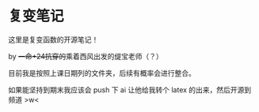 # 复变笔记

这里是复变函数的开源笔记！

by ~~一命+24抗穿的~~乘着西风出发的缇宝老师（？）

目前我是按照上课日期列的文件夹，后续有概率会进行整合。

如果能坚持到期末我应该会 push 下 ai 让他给我转个 latex 的出来，然后开源到频道 >w<